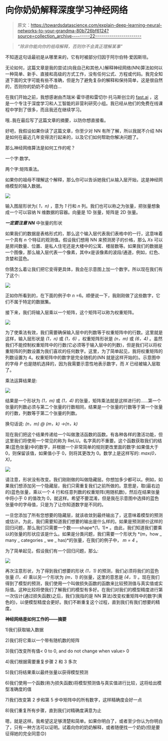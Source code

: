 # 向你奶奶解释深度学习神经网络

> 原文：<https://towardsdatascience.com/explain-deep-learning-neural-networks-to-your-grandma-80b726bf6124?source=collection_archive---------22----------------------->

> *“除非你能向你的祖母解释，否则你不会真正理解某事”*

不知道这句话最初是从哪里来的，它有时被部分归因于阿尔伯特·爱因斯坦。

无论如何，这篇文章是我的尝试(向我自己和其他人)解释神经网络(NN)算法如何以一种简单、新手、直接和高级的方式工作，没有任何公式、方程或代码。我完全知道下面的文字可能有些不准确，但是为了避免复杂的解释和保持简单，这是很自然的，否则你的奶奶不会明白…

在我们开始之前，我想感谢由杰瑞米·霍华德和雷切尔·托马斯创立的 [fast.ai](https://www.fast.ai/) ，这是一个专注于深度学习和人工智能的非营利研究小组。我已经从他们的免费在线课程中学到了很多，而且我还在继续学习。

哦..我在最后写了这篇文章的摘要，以防你想直接看。

好吧，我假设如果你读了这篇文章，你至少对 NN 有所了解，所以我就不介绍 NN 是如何在最近几年变得流行起来的，以及它们如何帮助你解决问题了。

那么神经网络算法是如何工作的呢？

一个字:数学。

两个字:矩阵乘法。

如果你的祖母不理解这个解释，那么你可以告诉她我们从输入层开始，这是神经网络模型的输入数据。

![](img/9ae63135889120da4dcc3aaa3df5ce1e.png)

输入图层形状为( *1，n)* ，意为 *1* 行和 *n* 列。我们也可以称之为张量，把张量想象成一个可以容纳 N 维数据的容器。向量是 1D 张量，矩阵是 2D 张量。

***一定要注意 NN*** 中张量的形状

如果我们的数据是表格形式的，那么这个输入层代表我们表格中的一行，这意味着一个具有 *n* 个特征的观测值。假设我们想用 NN 来预测房子的价格，那么 *Xs* 可以是房间数量、位置、是私人住宅还是大楼中的公寓、楼层数等。如果我们的数据是一个图像，那么输入层代表一个像素，其中*x*是该像素的波段/通道，例如，红色、贪婪和蓝色。

你猜怎么着让我们把它变得更具体，我会在示意图上加一个数字。所以现在我们有了这个:

![](img/7524c639384c4e39361661e2ac67e87c.png)

正如你所看到的，在下面的例子中 *n* =6。顺便说一下，我刚刚做了这些数字，它们不属于特定的数据集。

接下来，我们将输入层乘以一个矩阵，这个矩阵可以称为权重矩阵。

![](img/66e9f32c08d38c754a98856f718357b1.png)

为了使乘法有效，我们需要确保输入层中的列数等于权重矩阵中的行数。这里就是这样，输入层形状是 *(1，n)* 或 *(1，6)* ，权重矩阵形状是 *(n，m)* 或 *(6，4)* 。虽然我们不能控制权重矩阵中的行数(它必须等于输入层中的列数)，但是我们可以将权重矩阵的列数设置为我们喜欢的任何数字。这里，为了简单起见，我将权重矩阵的列数设置为 4。权重矩阵中的数字是完全随机的(NN 就是这样开始的)。示意图中的字母 *P* 也是随机选择的，因为我需要示意性地表示数字，而 *X* 已经被输入层取了。

乘法运算结果是:

![](img/553907c5a80a76c1466095c467435359.png)

结果是一个形状为 *(1，m)* 或 *(1，4)* 的张量，矩阵乘法就是这样进行的……第一个张量的列数必须与第二个张量的行数相同，结果是一个张量的行数等于第一个张量的行数，列数等于第二个张量的列数。

换句话说: *(n，m) @ (m，k) →(n，k)*

现在我们把这个结果传递给一个叫做激活函数的函数。有各种各样的激活功能，但这里我们将使用一个常见的称为 ReLU。名字真的不重要。这个函数获取我们的结果(蓝色张量)中的数字，并根据一个非常简单的规则更改里面的数字:如果值大于 0，则保留该值，如果值小于 0，则将其更改为 0。数学上是这样写的: *max(0，X)。*

![](img/db060a4d3652ef857e432cb38379df8a.png)

请注意，形状没有改变。我们刚刚做的叫做隐藏层。你想加多少都可以。例如，如果我们想添加另一个隐藏层，我们只需重复我们之前所做的。意思是，取(最右边的)蓝色张量，乘以一个 4 行和任意列数的权重矩阵(用随机数)，然后在结果张量中将小于 0 的值改为 0，就这样。希望不要混淆，但是我在示意图中选择的蓝色张量中的字母值，只是为了让你知道数字是不同的。

一旦您添加了所有您想要的隐藏层，就该收敛到最终输出了，这意味着模型的预测或估计。为此，我们需要知道我们想要的输出是什么样的。如果是预测房价这样的回归问题，那么我们只需要一个数——shape*(1，1)* 。由此，我们知道我们要乘以的张量的形状应该是什么。如果是分类问题，我们需要一个形状为 *(m，how _ many _ categories _ we _ has)*的张量，在我们的例子中， *m = 4* 。

为了简单起见，假设我们有一个回归问题，那么:

![](img/cd2615297b15d3482c3a4812a2dded72.png)

再次注意形状，为了得到我们想要的形状 *(1，1)* 的预测，我们必须将我们的蓝色张量 *(1，4)* 乘以另一个形状为 *(m，1)* 的张量，这里的意思是 *(4，1)* 。现在我们得到了模型的预测，我们使用一个叫做损失函数的函数来比较预测值与真实值或实际值。这种比较将使我们了解我们的模型有多好。在我们对我们的模型精度进行第一次估计(通过损失函数)之后，我们(我指的是 NN 算法)改变权重矩阵中的数字(黄色的)，以便模型精度会更好。我们不断重复这个过程，直到我们有我们想要的精度。

**神经网络是如何工作的——摘要**

1)我们获取输入数据

2)我们将它乘以一个带有随机数的矩阵

3)我们改变所有值< 0 to 0, and do not change when value> 0

4)我们根据需要重复步骤 2 和 3 多次

5)我们将结果乘以最终张量以获得模型预测

6)我们使用一个函数(称为损失函数)将模型预测值与真实值进行比较，这将给出模型准确度的值

7)我们改变第 2 步和第 5 步中矩阵中的所有数字，这样精确度会好一点

8)我们重复所有步骤，直到我们对精确度满意为止

嗯，就是这样。我希望这足够清楚和简单。如果你明白了，或者至少你认为你明白了，只有一种方法可以证明。试着向你的奶奶解释，或者随便找一个奶奶(但是要征得她的完全同意😊)